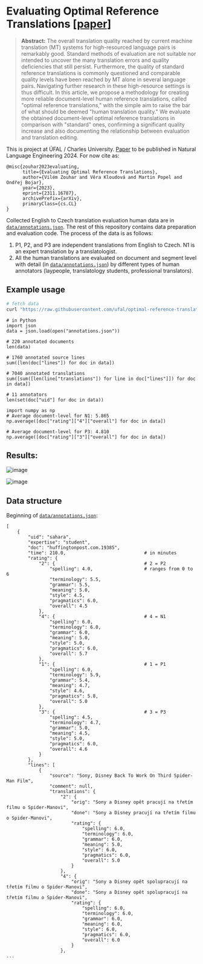 # Evaluating Optimal Reference Translations [[paper]](https://arxiv.org/abs/2311.16787)

> **Abstract:** The overall translation quality reached by current machine translation (MT) systems for high-resourced language pairs is remarkably good. Standard methods of evaluation are not suitable nor intended to uncover the many translation errors and quality deficiencies that still persist. Furthermore, the quality of standard reference translations is commonly questioned and comparable quality levels have been reached by MT alone in several language pairs. Navigating further research in these high-resource settings is thus difficult. In this article, we propose a methodology for creating more reliable document-level human reference translations, called "optimal reference translations," with the simple aim to raise the bar of what should be deemed "human translation quality." We evaluate the obtained document-level optimal reference translations in comparison with "standard" ones, confirming a significant quality increase and also documenting the relationship between evaluation and translation editing.

This is project at ÚFAL / Charles University. [Paper](https://arxiv.org/abs/2311.16787) to be published in Natural Language Engineering 2024.
For now cite as:
```
@misc{zouhar2023evaluating,
      title={Evaluating Optimal Reference Translations}, 
      author={Vilém Zouhar and Věra Kloudová and Martin Popel and Ondřej Bojar},
      year={2023},
      eprint={2311.16787},
      archivePrefix={arXiv},
      primaryClass={cs.CL}
}
```

Collected English to Czech translation evaluation human data are in [`data/annotations.json`](data/annotations.json). The rest of this repository contains data preparation and evaluation code.
The process of the data is as follows:
1. P1, P2, and P3 are independent translations from English to Czech. N1 is an expert translation by a translatologist.
2. All the human translations are evaluated on document and segment level with detail (in [`data/annotations.json`](data/annotations.json)) by different types of human annotators (laypeople, translatology students, professional translators).

## Example usage

```bash
# fetch data
curl "https://raw.githubusercontent.com/ufal/optimal-reference-translations/main/data/annotations.json" > annotations.json
```

```python3
# in Python
import json
data = json.load(open("annotations.json"))

# 220 annotated documents
len(data)

# 1760 annotated source lines
sum([len(doc["lines"]) for doc in data])

# 7040 annotated translations
sum([sum([len(line["translations"]) for line in doc["lines"]]) for doc in data])

# 11 annotators
len(set(doc["uid"] for doc in data))

import numpy as np
# Average document-level for N1: 5.865
np.average([doc["rating"]["4"]["overall"] for doc in data])

# Average document-level for P3: 4.810
np.average([doc["rating"]["3"]["overall"] for doc in data])
```

## Results:

![image](https://github.com/ufal/optimal-reference-translations/assets/7661193/d20d1e2e-4d08-4457-b654-961917d7b0e9)

![image](https://github.com/ufal/optimal-reference-translations/assets/7661193/190f519d-6851-4186-aac6-7fe53b59ba7f)


## Data structure

Beginning of [`data/annotations.json`](data/annotations.json):

```
[
    {
        "uid": "sahara",
        "expertise": "student",
        "doc": "huffingtonpost.com.19385",
        "time": 210.0,                             # in minutes
        "rating": {
            "2": {                                 # 2 = P2
                "spelling": 4.0,                   # ranges from 0 to 6
                "terminology": 5.5,
                "grammar": 5.5,
                "meaning": 5.0,
                "style": 4.5,
                "pragmatics": 6.0,
                "overall": 4.5
            },
            "4": {                                 # 4 = N1
                "spelling": 6.0,
                "terminology": 6.0,
                "grammar": 6.0,
                "meaning": 5.0,
                "style": 5.0,
                "pragmatics": 6.0,
                "overall": 5.7
            },
            "1": {                                 # 1 = P1
                "spelling": 6.0,
                "terminology": 5.9,
                "grammar": 5.4,
                "meaning": 4.7,
                "style": 4.6,
                "pragmatics": 5.8,
                "overall": 5.0
            },
            "3": {                                 # 3 = P3
                "spelling": 4.5,
                "terminology": 4.7,
                "grammar": 5.0,
                "meaning": 4.5,
                "style": 5.0,
                "pragmatics": 6.0,
                "overall": 4.6
            }
        },
        "lines": [
            {
                "source": "Sony, Disney Back To Work On Third Spider-Man Film",
                "comment": null,
                "translations": {
                    "2": {
                        "orig": "Sony a Disney opět pracují na třetím filmu o Spider-Manovi",
                        "done": "Sony a Disney pracují na třetím filmu o Spider-Manovi",
                        "rating": {
                            "spelling": 6.0,
                            "terminology": 6.0,
                            "grammar": 6.0,
                            "meaning": 5.0,
                            "style": 6.0,
                            "pragmatics": 6.0,
                            "overall": 5.0
                        }
                    },
                    "4": {
                        "orig": "Sony a Disney opět spolupracují na třetím filmu o Spider-Manovi",
                        "done": "Sony a Disney opět spolupracují na třetím filmu o Spider-Manovi",
                        "rating": {
                            "spelling": 6.0,
                            "terminology": 6.0,
                            "grammar": 6.0,
                            "meaning": 6.0,
                            "style": 6.0,
                            "pragmatics": 6.0,
                            "overall": 6.0
                        }
                    },
...
```
